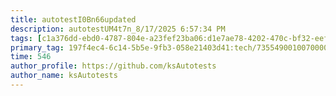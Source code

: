 ```yaml
---
title: autotestI0Bn66updated
description: autotestUM4t7n_8/17/2025 6:57:34 PM
tags: [c1a376dd-ebd0-4787-804e-a23fef23ba06:d1e7ae78-4202-470c-bf32-eef58f395288/9fa7ee94-dd61-4dcb-bd6f-d6fce4c53cf5]
primary_tag: 197f4ec4-6c14-5b5e-9fb3-058e21403d41:tech/73554900100700000996/67838200100800006287
time: 546
author_profile: https://github.com/ksAutotests
author_name: ksAutotests
---
```

